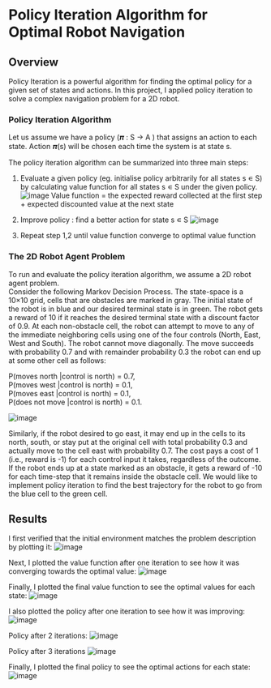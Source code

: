 # Policy Iteration Algorithm for Optimal Robot Navigation
## Overview
Policy Iteration is a powerful algorithm for finding the optimal policy for a given set of states and actions. In this project, I applied policy iteration to solve a complex navigation problem for a 2D robot.

### Policy Iteration Algorithm

Let us assume we have a policy (𝝅 : S → A ) that assigns an action to each state. Action 𝝅(s) will be chosen each time the system is at state s.

The policy iteration algorithm can be summarized into three main steps:
1. Evaluate a given policy (eg. initialise policy arbitrarily for all states s ∊ S) by calculating value function for all states s ∊ S under the given policy.
![image](https://user-images.githubusercontent.com/38180831/205469967-74405822-ccdb-45f1-8843-114d6fbb6ed7.png)
Value function = the expected reward collected at the first step + expected discounted value at the next state

2. Improve policy : find a better action for state s ∊ S
![image](https://user-images.githubusercontent.com/38180831/205469978-26a53536-9efa-4c80-aed7-0f7cd46ce713.png)

3. Repeat step 1,2 until value function converge to optimal value function

### The 2D Robot Agent Problem

To run and evaluate the policy iteration algorithm, we assume a 2D robot agent problem.\
Consider the following Markov Decision Process. The state-space is a 10×10 grid, cells that are obstacles are marked in gray. The initial state of the robot is in blue and our desired terminal state is in green. The robot gets a reward of 10 if it reaches the desired terminal state with a discount factor of 0.9. At each non-obstacle cell, the robot can attempt to move to any of the immediate neighboring cells using one of the four controls (North, East, West and South). The robot cannot move diagonally. The move succeeds with probability 0.7 and with remainder probability 0.3 the robot can end up at some other cell as follows:

P(moves north |control is north) = 0.7,\
P(moves west |control is north) = 0.1,\
P(moves east |control is north) = 0.1,\
P(does not move |control is north) = 0.1.

![image](https://user-images.githubusercontent.com/38180831/205470046-f48aa714-dcd1-4945-bb87-4f40206ae433.png)

Similarly, if the robot desired to go east, it may end up in the cells to its north, south, or stay put at the original cell with total probability 0.3 and actually move to the cell east with probability 0.7. The cost pays a cost of 1 (i.e., reward is -1) for each control input it takes, regardless of the outcome. If the robot ends up at a state marked as an obstacle, it gets a reward of -10 for each time-step that it remains inside the obstacle cell. We would like to implement policy iteration to find the best trajectory for the robot to go from the blue cell to the green cell.

## Results

I first verified that the initial environment matches the problem description by plotting it:
![image](https://user-images.githubusercontent.com/38180831/205470113-67a7f94e-b127-4ede-a1d0-ac6a57821088.png)

Next, I plotted the value function after one iteration to see how it was converging towards the optimal value:
![image](https://user-images.githubusercontent.com/38180831/205470128-b53a3df2-d4b7-4a47-98cf-9f79ccb8876b.png)

Finally, I plotted the final value function to see the optimal values for each state:
![image](https://user-images.githubusercontent.com/38180831/205470140-49d34993-85db-46b2-9828-37755c229450.png)

I also plotted the policy after one iteration to see how it was improving:
![image](https://user-images.githubusercontent.com/38180831/205470153-2ac7cfb1-8693-47c7-8c10-029c51ddcdcc.png)

Policy after 2 iterations:
![image](https://user-images.githubusercontent.com/38180831/205470174-3b24b34f-a44e-486f-b2a1-0af19899e579.png)

Policy after 3 iterations
![image](https://user-images.githubusercontent.com/38180831/205470189-3f3b0270-8537-4827-a1cf-ae87266f4144.png)

Finally, I plotted the final policy to see the optimal actions for each state:
![image](https://user-images.githubusercontent.com/38180831/205470196-baa21dca-1c77-4fe6-8671-4264b15fd4c0.png)
